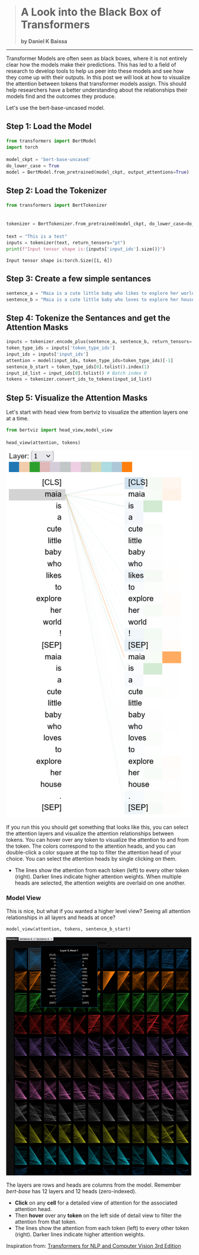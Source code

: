 ># A Look into the Black Box of Transformers
> **by Daniel K Baissa**
---
Transformer Models are often seen as black boxes, where it is not entirely clear how the models make their predictions. This has led to a field of research to develop tools to help us peer into these models and see how they come up with their outputs. In this post we will look at how to visualize the attention between tokens that transformer models assign. This should help researchers have a better understanding about the relationships their models find and the outcomes they produce.



Let's use the bert-base-uncased model.

## Step 1: Load the Model


```python
from transformers import BertModel
import torch

model_ckpt = 'bert-base-uncased'
do_lower_case = True
model = BertModel.from_pretrained(model_ckpt, output_attentions=True)
```

## Step 2: Load the Tokenizer


```python
from transformers import BertTokenizer


tokenizer = BertTokenizer.from_pretrained(model_ckpt, do_lower_case=do_lower_case)

text = "This is a test"
inputs = tokenizer(text, return_tensors="pt")
print(f"Input tensor shape is:{inputs['input_ids'].size()}")
```

    Input tensor shape is:torch.Size([1, 6])
    

## Step 3: Create a few simple sentances 


```python
sentence_a = "Maia is a cute little baby who likes to explore her world!"
sentence_b = "Maia is a cute little baby who loves to explore her house."
```

## Step 4: Tokenize the Sentances and get the Attention Masks


```python
inputs = tokenizer.encode_plus(sentence_a, sentence_b, return_tensors='pt', add_special_tokens=True)
token_type_ids = inputs['token_type_ids']
input_ids = inputs['input_ids']
attention = model(input_ids, token_type_ids=token_type_ids)[-1]
sentence_b_start = token_type_ids[0].tolist().index(1)
input_id_list = input_ids[0].tolist() # Batch index 0
tokens = tokenizer.convert_ids_to_tokens(input_id_list)
```

## Step 5: Visualize the Attention Masks

Let's start with head view from bertviz to visualize the attention layers one at a time.


```python
from bertviz import head_view,model_view

head_view(attention, tokens)
```


<div>
  <img src="bertviz.png" alt="Bertviz" width="500"/>
</div>

If you run this you should get something that looks like this, you can select the attention layers and visualize the attention relationships between tokens. You can hover over any token to visualize the attention to and from the token. The colors correspond to the attention heads, and you can double-click a color square at the top to filter the attention head of your choice. You can select the attention heads by single clicking on them. 

* The lines show the attention from each token (left) to every other token (right). Darker lines indicate higher attention weights. When multiple heads are selected, the attention weights are overlaid on one another.

### Model View
This is nice, but what if you wanted a higher level view? Seeing all attention relationships in all layers and heads at once?


```python
model_view(attention, tokens, sentence_b_start)
```

<div>
  <img src="Bird_view.png" alt="**Bertviz**" width="500"/>
</div>



The layers are rows and heads are columns from the model. Remember *bert-base* has 12 layers and 12 heads (zero-indexed).

* **Click** on any **cell** for a detailed view of attention for the associated attention head.
* Then **hover** over any **token** on the left side of detail view to filter the attention from that token.
* The lines show the attention from each token (left) to every other token (right). Darker lines indicate higher attention weights.

Inspiration from: 
[Transformers for NLP and Computer Vision 3rd Edition](https://github.com/Denis2054/Transformers-for-NLP-and-Computer-Vision-3rd-Edition/tree/main)



